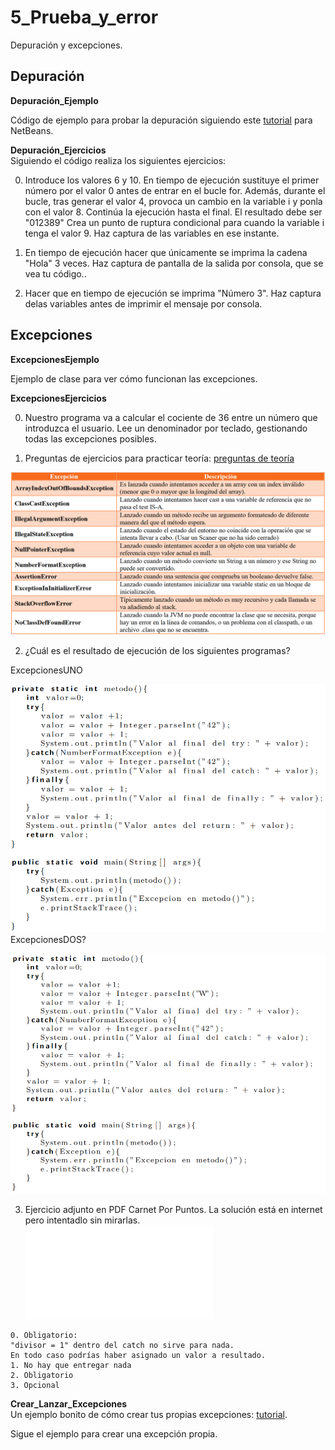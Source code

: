 # 5_Prueba_y_error
Depuración y excepciones.

## Depuración 

**Depuración_Ejemplo**

Código de ejemplo para probar la depuración siguiendo este [tutorial](http://puntocomnoesunlenguaje.blogspot.com/2014/11/netbeans-debugger-java.html) para NetBeans.

**Depuración_Ejercicios**  
Siguiendo el código realiza los siguientes ejercicios:  

0.  Introduce los valores 6 y 10. En tiempo de ejecución sustituye el primer número por el valor 0 antes de entrar en el bucle for. Además, durante el bucle, tras generar el valor 4, provoca un cambio en la variable i y ponla con el valor 8. Continúa la ejecución hasta el final. El resultado debe ser "012389" Crea un punto de ruptura condicional para cuando la variable i tenga el valor 9. Haz captura de las variables en ese instante.

1. En tiempo de ejecución hacer que únicamente se imprima la cadena "Hola" 3 veces. Haz captura de pantalla de la salida por consola, que se vea tu código..

2. Hacer que en tiempo de ejecución se imprima "Número 3". Haz captura delas variables antes de imprimir el mensaje por consola.

## Excepciones
**ExcepcionesEjemplo**

Ejemplo de clase para ver cómo funcionan las excepciones.


**ExcepcionesEjercicios**

0. Nuestro programa va a calcular el cociente de 36 entre un número que introduzca el usuario. Lee un denominador por teclado, gestionando todas las excepciones posibles.  
  
1. Preguntas de ejercicios para practicar teoría: [preguntas de teoría](https://www.unirioja.es/cu/jearansa/0910/archivos/Ejercicios05.pdf)  

![](/Excepciones/Excepciones_Ejercicios/Excepciones.png)  

  
2. ¿Cuál es el resultado de ejecución de los siguientes programas?  

ExcepcionesUNO  

![](/Excepciones/Excepciones_Ejercicios/ExcepcionesUNO.png)  
ExcepcionesDOS?    

 ![](/Excepciones/Excepciones_Ejercicios/ExcepcionesDOS.png)
  
3. Ejercicio adjunto en PDF Carnet Por Puntos. La solución está en internet pero intentadlo sin mirarlas.  
![](/Excepciones/Excepciones_Ejercicios/carnetPuntos.pdf)


~~~
0. Obligatorio:
"divisor = 1" dentro del catch no sirve para nada.
En todo caso podrías haber asignado un valor a resultado.
1. No hay que entregar nada  
2. Obligatorio  
3. Opcional
~~~


**Crear_Lanzar_Excepciones**  
Un ejemplo bonito de cómo crear tus propias excepciones: [tutorial](https://www.discoduroderoer.es/crear-nuestra-propia-excepcion-en-java/).  

Sigue el ejemplo para crear una excepción propia.

